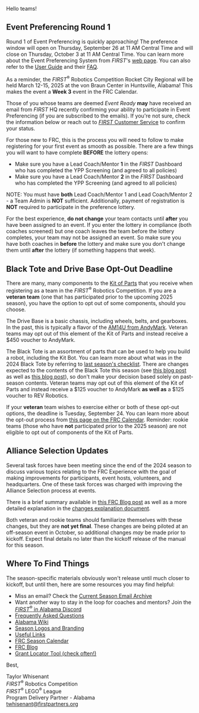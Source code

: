 Hello teams!

## Event Preferencing Round 1

Round 1 of Event Preferencing is quickly approaching! The preference window will open on Thursday, September 26 at 11 AM Central Time and will close on Thursday, October 3 at 11 AM Central Time. You can learn more about the Event Preferencing System from *FIRST*'s [web page](https://www.firstinspires.org/resource-library/frc/event-preference-system). You can also refer to the [User Guide](https://www.firstinspires.org/sites/default/files/uploads/resource_library/frc/registration/event-preference-system-user-guide.pdf) and their [FAQ](https://www.firstinspires.org/sites/default/files/uploads/resource_library/frc/registration/event-preferencing-faq.pdf).

As a reminder, the *FIRST*<sup>&reg;</sup> Robotics Competition Rocket City Regional will be held March 12-15, 2025 at the von Braun Center in Huntsville, Alabama! This makes the event a **Week 3** event in the FRC Calendar.

Those of you whose teams are deemed *Event Ready* **may** have received an email from *FIRST* HQ recently confirming your ability to participate in Event Preferencing (if you are subscribed to the emails). If you're not sure, check the information below or reach out to [*FIRST* Customer Service](mailto:customerservice@firstinspires.org) to confirm your status.

For those new to FRC, this is the process you will need to follow to make registering for your first event as smooth as possible. There are a few things you will want to have complete **BEFORE** the lottery opens:
- Make sure you have a Lead Coach/Mentor **1** in the *FIRST* Dashboard who has completed the YPP Screening (and agreed to all policies)
- Make sure you have a Lead Coach/Mentor **2** in the *FIRST* Dashboard who has completed the YPP Screening (and agreed to all policies)

NOTE: You must have **both** Lead Coach/Mentor 1 and Lead Coach/Mentor 2 - a Team Admin is **NOT** sufficient. Additionally, payment of registration is **NOT** required to participate in the preference lottery.

For the best experience, **do not change** your team contacts until **after** you have been assigned to an event. If you enter the lottery in compliance (both coaches screened) but one coach leaves the team before the lottery completes, your team may not be assigned an event. So make sure you have both coaches in **before** the lottery and make sure you don't change them until **after** the lottery (if something happens that week).


## Black Tote and Drive Base Opt-Out Deadline

There are many, many components to the [Kit of Parts](https://www.firstinspires.org/robotics/frc/kit-of-parts) that you receive when registering as a team in the *FIRST*<sup>&reg;</sup> Robotics Competition. If you are a **veteran team** (one that has participated prior to the upcoming 2025 season), you have the option to opt out of some components, should you choose.

The Drive Base is a basic chassis, including wheels, belts, and gearboxes. In the past, this is typically a flavor of the [AM14U from AndyMark](https://www.andymark.com/products/am14u5-6-wheel-drop-center-robot-drive-base-first-kit-of-parts-chassis?via=Z2lkOi8vYW5keW1hcmsvV29ya2FyZWE6OkNhdGFsb2c6OkNhdGVnb3J5LzViYjYzNDM5YmM2ZjZkNmRlOGU2YWNhNg). Veteran teams may opt out of this element of the Kit of Parts and instead receive a \$450 voucher to AndyMark.

The Black Tote is an assortment of parts that can be used to help you build a robot, including the Kit Bot. You can learn more about what was in the 2024 Black Tote by referring to [last season's checklist](https://firstfrc.blob.core.windows.net/frc2024/KOP/2024KOPChecklist-BlackTote.pdf). There are changes expected to the contents of the Black Tote this season (see [this blog post](https://community.firstinspires.org/looking-back-on-the-2024-kitbot-moving-forward) as well as [this blog post](https://community.firstinspires.org/kitbot-kit-opt-outs)), so don't make your decision based solely on past-season contents. Veteran teams may opt out of this element of the Kit of Parts and instead receive a \$125 voucher to AndyMark **as well as** a \$125 voucher to REV Robotics.

If your **veteran** team wishes to exercise either or both of these opt-out options, the deadline is Tuesday, September 24. You can learn more about the opt-out process from [this page on the FRC Calendar](https://www.firstinspires.org/kit-opt-out-closes). Reminder: rookie teams (those who have **not** participated prior to the 2025 season) are not eligible to opt out of components of the Kit of Parts.


## Alliance Selection Updates

Several task forces have been meeting since the end of the 2024 season to discuss various topics relating to the FRC Experience with the goal of making improvements for participants, event hosts, volunteers, and headquarters. One of these task forces was charged with improving the Alliance Selection process at events.

There is a brief summary available in [this FRC Blog post](https://community.firstinspires.org/alliance-selection-task-force-update) as well as a more detailed explanation in the [changes explanation document](https://www.firstinspires.org/sites/default/files/uploads/resource_library/frc/game-and-season-info/competition-manual/alliance-selection-changes.pdf).

Both veteran and rookie teams should familiarize themselves with these changes, but they are **not yet final**. These changes are being piloted at an off-season event in October, so additional changes *may* be made prior to kickoff. Expect final details no later than the kickoff release of the manual for this season.


## Where To Find Things

The season-specific materials obviously won't release until much closer to kickoff, but until then, here are some resources you may find helpful:
- Miss an email? Check the [Current Season Email Archive](https://github.com/drewwhis/first-in-alabama/tree/main/first-robotics-competition/2024-2025/email-blasts)
- Want another way to stay in the loop for coaches and mentors? Join the [*FIRST*<sup>&reg;</sup> in Alabama Discord](https://discord.gg/XfurbWERQ8)
- [Frequently Asked Questions](https://github.com/drewwhis/first-in-alabama/wiki/Frequently-Asked-Questions)
- [Alabama Wiki](https://github.com/drewwhis/first-in-alabama/wiki)
- [Season Logos and Branding](https://info.firstinspires.org/free-season-content)
- [Useful Links](https://github.com/drewwhis/first-in-alabama/wiki/Useful-Links)
- [FRC Season Calendar](https://www.firstinspires.org/robotics/frc/calendar)
- [FRC Blog](https://community.firstinspires.org/topic/frc)
- [Grant Locator Tool (check often!)](https://www.firstinspires.org/robotics/team-grants)


Best,
<p>
  Taylor Whisenant<br />
  <i>FIRST</i><sup>&reg;</sup> Robotics Competition<br />
  <i>FIRST</i><sup>&reg;</sup> LEGO<sup>&reg;</sup> League<br />
  Program Delivery Partner - Alabama<br >
  <a href="mailto:twhisenant@firstpartners.org">twhisenant@firstpartners.org</a>
</p>
